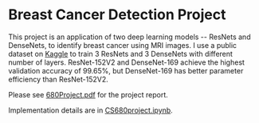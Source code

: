# Breast Cancer Detection Project

This project is an application of two deep learning models -- ResNets and DenseNets, to identify breast cancer using MRI images. 
I use a public dataset on [Kaggle](https://www.kaggle.com/datasets/uzairkhan45/breast-cancer-patients-mris) to train 3 ResNets and 3 DenseNets with different number of layers. 
ResNet-152V2 and DenseNet-169 achieve the highest validation accuracy of 99.65\%, but DenseNet-169 has better parameter efficiency than ResNet-152V2.

Please see [680Project.pdf](./680Project.pdf) for the project report.

Implementation details are in [CS680project.ipynb](./CS680project.ipynb).
